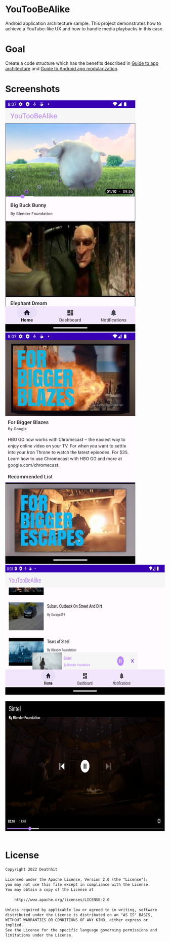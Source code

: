 # YouTooBeAlike
Android application architecture sample. This project demonstrates how to achieve a YouTube-like UX and how to handle media playbacks in this case.
# Goal
Create a code structure which has the benefits described in [Guide to app architecture](https://developer.android.com/topic/architecture) and [Guide to Android app modularization](https://developer.android.com/topic/modularization).
# Screenshots
<img src="docs/images/screenshot_portrait_1.png" width=411 height=731> &emsp; 
<img src="docs/images/screenshot_portrait_2.png" width=411 height=731> &emsp;
<img src="docs/images/screenshot_landscape_1.png" width=731 height=411> &emsp;
<img src="docs/images/screenshot_landscape_3.png" width=731 height=411> &emsp;

# License
```
Copyright 2022 Deathhit

Licensed under the Apache License, Version 2.0 (the "License");
you may not use this file except in compliance with the License.
You may obtain a copy of the License at

    http://www.apache.org/licenses/LICENSE-2.0

Unless required by applicable law or agreed to in writing, software
distributed under the License is distributed on an "AS IS" BASIS,
WITHOUT WARRANTIES OR CONDITIONS OF ANY KIND, either express or implied.
See the License for the specific language governing permissions and
limitations under the License.
```
